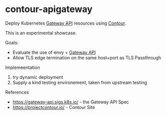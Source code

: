 # contour-apigateway
Deploy Kubernetes [Gateway API](https://gateway-api.sigs.k8s.io/) resources using [Contour](https://projectcontour.io/).

This is an experimental showcase.

Goals:
- Evaluate the use of envy + [Gateway API](https://gateway-api.sigs.k8s.io/)
- Allow TLS edge termination on the same host+port as TLS Passthrough


Implemeentation
1. try dynamic deployment
2. Supply a kind testing environement, taken from upstream testing

References
- https://gateway-api.sigs.k8s.io/ - the Gateway API Spec
- https://projectcontour.io/ - Contour Site

